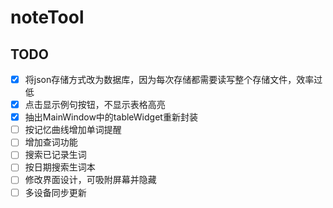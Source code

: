 # noteTool
## TODO
- [x] 将json存储方式改为数据库，因为每次存储都需要读写整个存储文件，效率过低
- [x] 点击显示例句按钮，不显示表格高亮
- [x] 抽出MainWindow中的tableWidget重新封装
- [ ] 按记忆曲线增加单词提醒
- [ ] 增加查词功能
- [ ] 搜索已记录生词
- [ ] 按日期搜索生词本
- [ ] 修改界面设计，可吸附屏幕并隐藏
- [ ] 多设备同步更新